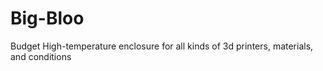# Big-Bloo
Budget High-temperature enclosure for all kinds of 3d printers, materials, and conditions
